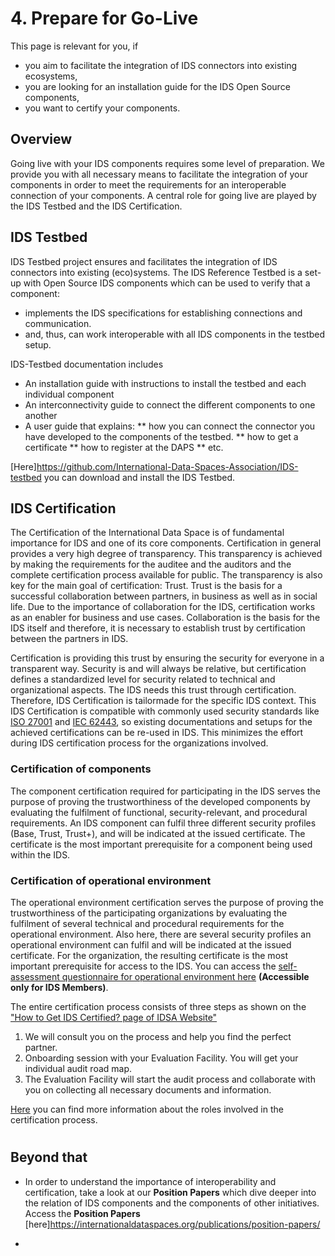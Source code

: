 # 4. Prepare for Go-Live
This page is relevant for you, if
* you aim to facilitate the integration of IDS connectors into existing ecosystems,
* you are looking for an installation guide for the IDS Open Source components,
* you want to certify your components.

## Overview
Going live with your IDS components requires some level of preparation. We provide you with all necessary means to facilitate the integration of your components in order to meet the requirements for an interoperable connection of your components. A central role for going live are played by the IDS Testbed and the IDS Certification.

## IDS Testbed
IDS Testbed project ensures and facilitates the integration of IDS connectors into existing (eco)systems.
The IDS Reference Testbed is a set-up with Open Source IDS components which can be used to verify that a component:
* implements the IDS specifications for establishing connections and communication.
* and, thus, can work interoperable with all IDS components in the testbed setup.

IDS-Testbed documentation includes
* An installation guide with instructions to install the testbed and each individual component
* An interconnectivity guide to connect the different components to one another
* A user guide that explains:
** how you can connect the connector you have developed to the components of the testbed.
** how to get a certificate
** how to register at the DAPS
** etc.

[Here]https://github.com/International-Data-Spaces-Association/IDS-testbed you can download and install the IDS Testbed.
 
## IDS Certification

The Certification of the International Data Space is of fundamental importance for IDS and one of its core components. Certification in general provides a very high degree of transparency. This transparency is achieved by making the requirements for the auditee and the auditors and the complete certification process available for public. The transparency is also key for the main goal of certification: Trust. Trust is the basis for a successful collaboration between partners, in business as well as in social life. Due to the importance of collaboration for the IDS, certification works as an enabler for business and use cases. Collaboration is the basis for the IDS itself and therefore, it is necessary to establish trust by certification between the partners in IDS.

Certification is providing this trust by ensuring the security for everyone in a transparent way. Security is and will always be relative, but certification defines a standardized level for security related to technical and organizational aspects. The IDS needs this trust through certification. Therefore, IDS Certification is tailormade for
the specific IDS context. This IDS Certification is compatible with commonly used security standards like [ISO 27001](https://en.wikipedia.org/wiki/ISO/IEC_27001) and [IEC 62443](https://en.wikipedia.org/wiki/IEC_62443), so existing documentations and setups for the achieved certifications can be re-used in IDS. This minimizes the effort during IDS certification process for the organizations involved.

### Certification of components
The component certification required for participating in the IDS serves the purpose of proving the trustworthiness of the developed components by evaluating the fulfilment of functional, security-relevant, and procedural requirements. An IDS component can fulfil three different security profiles (Base, Trust, Trust+), and will be indicated at the issued certificate. The certificate is the most important prerequisite for a component being used within the IDS.

### Certification of operational environment
The operational environment certification serves the purpose of proving the trustworthiness of the participating organizations by evaluating the fulfilment of several technical and procedural requirements for the operational environment. Also here, there are several security profiles an operational environment can fulfil and will be indicated at the issued certificate. For the organization, the resulting certificate is the most important prerequisite for access to the IDS. You can access the [self-assessment questionnaire for operational environment here](https://industrialdataspace.jiveon.com/docs/DOC-4292) **(Accessible only for IDS Members)**.

The entire certification process consists of three steps as shown on the ["How to Get IDS Certified? page of IDSA Website"](https://internationaldataspaces.org/use/certification/)

1. We will consult you on the process and help you find the perfect partner.
2. Onboarding session with your Evaluation Facility. You will get your individual audit road map.
3. The Evaluation Facility will start the audit process and collaborate with you on collecting all necessary documents and information.

[Here](Roles-in-Certification.md) you can find more information about the roles involved in the certification process. 
#

## Beyond that
* In order to understand the importance of interoperability and certification, take a look at our **Position Papers** which dive deeper into the relation of IDS components and the components of other initiatives. Access the **Position Papers** [here]https://internationaldataspaces.org/publications/position-papers/

*

